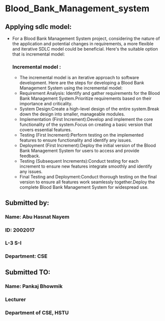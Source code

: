 # Blood_Bank_Management_system 
## Applying sdlc model: 
  - For a Blood Bank Management System project, considering the nature of the application and potential changes in requirements, a more flexible and iterative SDLC model could be beneficial. Here's the suitable option that is incremental model:
    ### Incremental model :
      - The incremental model is an iterative approach to software development. Here are the steps for developing a Blood Bank Management System using the incremental model:
      - Requirement Analysis: Identify and gather requirements for the Blood Bank Management System.Prioritize requirements based on their importance and criticality.
      - System Design:Create a high-level design of the entire system.Break down the design into smaller, manageable modules.
      - Implementation (First Increment):Develop and implement the core functionality of the system.Focus on creating a basic version that covers essential features.
      - Testing (First Increment):Perform testing on the implemented features to ensure functionality and identify any issues.
      - Deployment (First Increment):Deploy the initial version of the Blood Bank Management System for users to access and provide feedback.
      - Testing (Subsequent Increments):Conduct testing for each increment to ensure new features integrate smoothly and identify any issues.
      - Final Testing and Deployment:Conduct thorough testing on the final version to ensure all features work seamlessly together.Deploy the complete Blood Bank Management System for widespread use.
## Submitted by:
### Name: Abu Hasnat Nayem
### ID: 2002017
### L-3 S-I
### Department: CSE

## Submitted TO:
### Name: Pankaj Bhowmik
### Lecturer
### Department of CSE, HSTU
